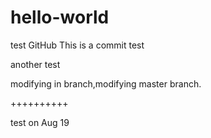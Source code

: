 # hello-world
test GitHub
This is a commit test

another test

modifying in branch,modifying master branch.

++++++++++

test on Aug 19
